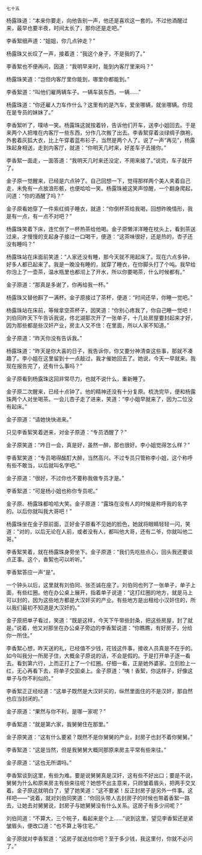     七十五 

   杨露珠道：“本来你要走，向他告别一声，他还是喜欢这一套的。不过他酒醒过来，最早也要半夜，时间太长了，那你还是走吧。”

   李香絮细声道：“姐姐，你几点钟走？”

   杨露珠又长叹了一声，接着道：“我这个身子，不是我的了。”

   李香絮也不便再问，因道：“我明早来时，能到内客厅里来吗？”

   杨露珠笑道：“岂但内客厅里你能到，哪里你都能到。”

   李香絮道：“叫他们雇两辆车子。一辆车装东西，一辆……”

   杨露珠道：“你还雇人力车作什么？这里有的是汽车，爱坐哪辆，就坐哪辆。你现在是专员的妹妹了。”

   李香絮听了，噗哧一笑。杨露珠这就按着铃，告诉他们开车，送李小姐回去。于是来两个人把堆在内客厅一些东西，分作几次搬了出去。李香絮穿着淡绿绸子旗袍，外套着灰狐大衣，比上午穿着蓝布衫子，当然是两个人了。说了一声“再见”，杨露珠起身相送，走到内客厅，就道：“你明天几时来，好差车子去接你。”

   李香絮一面走，一面答道：“我明天几时来还没定，不用来接了。”说完，车子就开了。

   金子原一觉醒来，已经是六点钟了。自己回想一下，觉得那样两个美人夹着自己走，未免有一点放浪形骸，也便哈哈一笑。杨露珠被这笑声惊醒，一个翻身爬起，问道：“你的酒醒了吗？”

   金子原看她穿了一件紫红绸子睡衣，就道：“你倒杯茶给我喝，回想昨晚情形，我是有一点，有一点不对吧？”

   杨露珠笑着下床，连忙倒了一杯热茶给他喝。金子原懒洋洋睡在枕头上，看到茶送过来，才慢慢的支起身子接过一口喝干，便道：“这茶味很好，还是热的，杏子还没有睡吗？”

   杨露珠站在床面前笑道：“人家还没有睡，那今天就不用起床了。现在六点多钟，好多人都已起来了。我是一晚没有睡的，就穿了睡衣，在你脚头打了个吨。我早给你泡上了一壶茶，温水瓶里也都沏上了开水，所以你要喝茶，什么时候都有。”

   金子原道：“那真是多谢了，你再给我一杯。”

   杨露珠又替他斟了一满杯。金子原接过了茶杯，便道：“时间还早，你睡一觉吧。”

   杨露珠站在床前，等候拿空茶杯子，因笑道：“你别心疼我了，你自己睡一觉吧！刘伯同昨天下午告诉我说，佟北湖那次开了一张单子，十几处房屋要封起来才好，因为那些都是些汉奸产业，房主人又不住：在里面，所以人家不知道。”

   金子原道：“昨天你没有告诉我。”

   杨露珠道：“昨天是你大喜的日子，我告诉你，你又要分神清查这些事，那就不凑趣了。李小姐在这里留到十一点敲过，我才催她回去了。她说，今天一早就来。我现在报告完了，还有什么事吗？”

   金子原看到杨露珠这回非常尽力，也就不说什么，重新睡了。

   金子原二次醒来，已经十点钟了。他的精神还没有十分复原。梳洗完毕，便和杨露珠两个人对坐喝茶。一会儿杏子走了进来，笑道：“李小姐早就来了，因为二位没有起床。”

   金子原道：“请她快快进来。”

   只见李香絮笑着迸来，对金子原道：“专员洒醒了？”

   金子原笑道：“咋日一会，真是好，虽然一醉，那也很好。李小姐觉得怎么样？”

   李香絮笑道：“专员喝得酩酊大醉，当然高兴。不过专员只管称李小姐，这个称呼有些不敢当，以后就叫名字吧。”

   金子原道：“很好，不过你也不要称我做专员才是。”

   李香絮道：“可是杨小姐也称你专员呢。”

   金子原、杨露珠都哈哈大笑。金子原道：“露珠在没有人的时候是称呼我的名字的。以后你就叫我大哥吧！”

   杨露珠坐在金子原前面，正好金子原看不见她的脸色，她就将眼睛轻轻一闪，笑道：“对的，以后无论在人前，或者没有人，都叫他大哥，还有二爷，你就叫他二哥。”

   李香絮笑着，就在杨露珠身旁坐下。金子原道：“我们先吃些点心，回头我还要谈点正事。这个，香絮也可以听听。”

   李香絮答应一声“是”。

   一个钟头以后，这里就有刘伯同、张丕诚在座了。刘伯同也列了一张单子，单子上面，有些红圈。他在办公桌上展开，指着单子说道：“这打红圈的地方，就是马上可以封的，因为这些地方都是大汉奸买的产业。有些地方是出租给小汉奸住的，所以我们最初不知道是大汉奸的。”

   金子原把单子看过，笑道：“既是这样，今天下午带些封条，把这些房屋，封了就是。”说着，他又对那坐在办公桌子旁边的李香絮说道：“你瞧瞧，有好房子，分给你一所住。”

   李香絮心想，昨天送的礼，已经值不少钱，花钱这件事，接收人员真是不在乎的。如今叫我分一所房子住，大概金子原说的话，不会是假的。于是打开单子逐一看去。看到第六行，上而正打上了一个红圈。仔细一看，正是她外婆家。立刻脸上一红，无心再看下去，将单子交囬桌上。金子原道：“咦！香絮，你这样子，好像这单子与你不利似的。”

   李香絮正正经经道：“这单子既然是大汉奸买的，纵然里面住的不是汉奸，那自然也应当封闭的。”

   金子原道：“果然与你不利，是哪一家呢？”

   李香絮道：“就是第六家，我舅舅住在那里。”

   金子原笑道：“这有什么要紧？既然不是你舅舅的产业，封房子也封不着你舅舅。”

   李香絮道：“这是当然，但是我舅舅大概同那原来房主平常有些来往。”

   金子原道：“这也无所谓吗。”

   李香絮谈到这里，有些为难。要是说舅舅真是汉奸，这有些不好出口；要是不说，舅舅为什么和原来房主有些来往呢？她想不出主意来，只顾皱着眉头，把两手交叉着。金子原这就明白了，望了她笑道：“这不要紧！反正封房子是另外一件事。这样吧——”说着，就对刘伯同笑道：“你回头带人去封房子的时候也带着香絮一路去，让她去对舅舅说，封房子与她舅舅没有什么关系。这房子有多少间呢？”

   刘伯同道：“不算大，三个皖子，看起来是个上……”说到这里，望见李香絮还是紧皱眉头，便改口道：“也不算上等住宅。”

   金子原就对李香絮道：“这房子就送给你吧？至于多少钱，我这里付，你就不必问了。”

